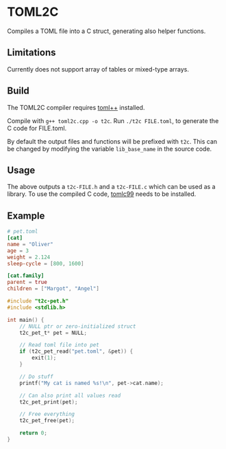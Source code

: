 # TOML2C
Compiles a TOML file into a C struct, generating also helper functions.

## Limitations
Currently does not support array of tables or mixed-type arrays. 

## Build
The TOML2C compiler requires [toml++](https://github.com/marzer/tomlplusplus) installed.

Compile with `g++ toml2c.cpp -o t2c`.
Run `./t2c FILE.toml`, to generate the C code for FILE.toml.

By default the output files and functions will be prefixed with `t2c`.
This can be changed by modifying the variable `lib_base_name` in the source code.

## Usage
The above outputs a `t2c-FILE.h` and a `t2c-FILE.c` which can be used as a library.
To use the compiled C code, [tomlc99](https://github.com/cktan/tomlc99) needs to be installed.

## Example
```TOML
# pet.toml
[cat]
name = "Oliver"
age = 3
weight = 2.124
sleep-cycle = [800, 1600]

[cat.family]
parent = true
children = ["Margot", "Angel"]
```

```C
#include "t2c-pet.h"
#include <stdlib.h>

int main() {
    // NULL ptr or zero-initialized struct
    t2c_pet_t* pet = NULL;

    // Read toml file into pet
    if (t2c_pet_read("pet.toml", &pet)) {
        exit(1);
    }

    // Do stuff
    printf("My cat is named %s!\n", pet->cat.name);

    // Can also print all values read
    t2c_pet_print(pet);

    // Free everything
    t2c_pet_free(pet);

    return 0;
}
```
